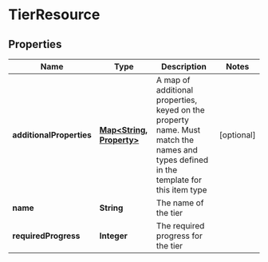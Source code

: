 
# TierResource

## Properties
Name | Type | Description | Notes
------------ | ------------- | ------------- | -------------
**additionalProperties** | [**Map&lt;String, Property&gt;**](Property.md) | A map of additional properties, keyed on the property name.  Must match the names and types defined in the template for this item type |  [optional]
**name** | **String** | The name of the tier | 
**requiredProgress** | **Integer** | The required progress for the tier | 



